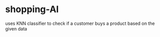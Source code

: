 # shopping-AI

 uses KNN classifier to check if a customer buys a product based on the given data
 
